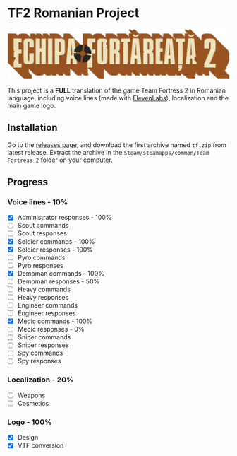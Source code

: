 # TF2 Romanian Project

![TF2 Romanian Project](./logo/logo.png)

This project is a **FULL** translation of the game Team Fortress 2 in Romanian language, including voice lines (made with [ElevenLabs](https://elevenlabs.io/)), localization and the main game logo.

## Installation

Go to the [releases page](https://github.com/v4n00/tf2-romanian-project/releases), and download the first archive named `tf.zip` from latest release. Extract the archive in the `Steam/steamapps/common/Team Fortress 2` folder on your computer.

## Progress

### Voice lines - 10%

- [x] Administrator responses - 100%
- [ ] Scout commands
- [ ] Scout responses
- [x] Soldier commands - 100%
- [x] Soldier responses - 100%
- [ ] Pyro commands
- [ ] Pyro responses
- [x] Demoman commands - 100%
- [ ] Demoman responses - 50%
- [ ] Heavy commands
- [ ] Heavy responses
- [ ] Engineer commands
- [ ] Engineer responses
- [x] Medic commands - 100%
- [ ] Medic responses - 0%
- [ ] Sniper commands
- [ ] Sniper responses
- [ ] Spy commands
- [ ] Spy responses

### Localization - 20%

- [ ] Weapons
- [ ] Cosmetics

### Logo - 100%

- [x] Design
- [x] VTF conversion
